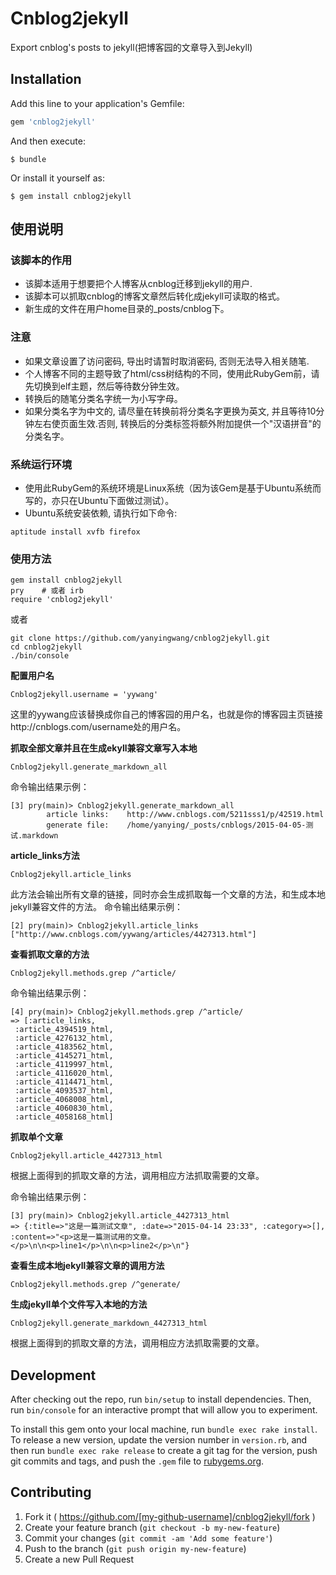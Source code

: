 # Cnblog2jekyll
Export cnblog's posts to jekyll(把博客园的文章导入到Jekyll)


## Installation

Add this line to your application's Gemfile:

```ruby
gem 'cnblog2jekyll'
```

And then execute:

    $ bundle

Or install it yourself as:

    $ gem install cnblog2jekyll


## 使用说明


### 该脚本的作用

* 该脚本适用于想要把个人博客从cnblog迁移到jekyll的用户. 
* 该脚本可以抓取cnblog的博客文章然后转化成jekyll可读取的格式。
* 新生成的文件在用户home目录的_posts/cnblog下。
     


### 注意

* 如果文章设置了访问密码, 导出时请暂时取消密码, 否则无法导入相关随笔.
* 个人博客不同的主题导致了html/css树结构的不同，使用此RubyGem前，请先切换到elf主题，然后等待数分钟生效。
* 转换后的随笔分类名字统一为小写字母。
* 如果分类名字为中文的, 请尽量在转换前将分类名字更换为英文, 并且等待10分钟左右使页面生效.否则, 转换后的分类标签将额外附加提供一个"汉语拼音"的分类名字。



### 系统运行环境

* 使用此RubyGem的系统环境是Linux系统（因为该Gem是基于Ubuntu系统而写的，亦只在Ubuntu下面做过测试）。
* Ubuntu系统安装依赖, 请执行如下命令:
```shell
aptitude install xvfb firefox
 ```


### 使用方法
 ```shell
gem install cnblog2jekyll
pry    # 或者 irb
require 'cnblog2jekyll'
```
或者
```shell
git clone https://github.com/yanyingwang/cnblog2jekyll.git
cd cnblog2jekyll
./bin/console
```


**配置用户名**

`Cnblog2jekyll.username = 'yywang'`

这里的yywang应该替换成你自己的博客园的用户名，也就是你的博客园主页链接http://cnblogs.com/username处的用户名。




**抓取全部文章并且在生成ekyll兼容文章写入本地**

`Cnblog2jekyll.generate_markdown_all`

命令输出结果示例：
```shell
[3] pry(main)> Cnblog2jekyll.generate_markdown_all
        article links:    http://www.cnblogs.com/5211sss1/p/42519.html
        generate file:    /home/yanying/_posts/cnblogs/2015-04-05-测试.markdown
```




**article_links方法**

`Cnblog2jekyll.article_links`

此方法会输出所有文章的链接，同时亦会生成抓取每一个文章的方法，和生成本地jekyll兼容文件的方法。
命令输出结果示例：
```shell
[2] pry(main)> Cnblog2jekyll.article_links
["http://www.cnblogs.com/yywang/articles/4427313.html"]
```



**查看抓取文章的方法**

`Cnblog2jekyll.methods.grep /^article/`

 命令输出结果示例：
 ```shell
 [4] pry(main)> Cnblog2jekyll.methods.grep /^article/
 => [:article_links,
  :article_4394519_html,
  :article_4276132_html,
  :article_4183562_html,
  :article_4145271_html,
  :article_4119997_html,
  :article_4116020_html,
  :article_4114471_html,
  :article_4093537_html,
  :article_4068008_html,
  :article_4060830_html,
  :article_4058168_html]
```


**抓取单个文章**

`Cnblog2jekyll.article_4427313_html`

根据上面得到的抓取文章的方法，调用相应方法抓取需要的文章。

命令输出结果示例：
```shell
[3] pry(main)> Cnblog2jekyll.article_4427313_html
=> {:title=>"这是一篇测试文章", :date=>"2015-04-14 23:33", :category=>[], :content=>"<p>这是一篇测试用的文章。</p>\n\n<p>line1</p>\n\n<p>line2</p>\n"}
```



**查看生成本地jekyll兼容文章的调用方法**

`Cnblog2jekyll.methods.grep /^generate/`



**生成jekyll单个文件写入本地的方法**

`Cnblog2jekyll.generate_markdown_4427313_html`

根据上面得到的抓取文章的方法，调用相应方法抓取需要的文章。





## Development

After checking out the repo, run `bin/setup` to install dependencies. Then, run `bin/console` for an interactive prompt that will allow you to experiment.

To install this gem onto your local machine, run `bundle exec rake install`. To release a new version, update the version number in `version.rb`, and then run `bundle exec rake release` to create a git tag for the version, push git commits and tags, and push the `.gem` file to [rubygems.org](https://rubygems.org).

## Contributing

1. Fork it ( https://github.com/[my-github-username]/cnblog2jekyll/fork )
2. Create your feature branch (`git checkout -b my-new-feature`)
3. Commit your changes (`git commit -am 'Add some feature'`)
4. Push to the branch (`git push origin my-new-feature`)
5. Create a new Pull Request
